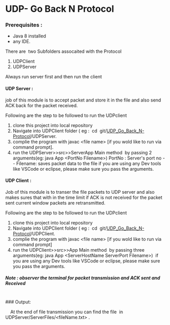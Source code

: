# UDP- Go Back N Protocol

### Prerequisites :

* Java 8 installed
* any IDE.

There are  two Subfolders assocaited with the Protocol

1. UDPClient
2. UDPServer

Always run server first and then run the client

#### UDP Server :

job of this module is to accept packet and store it in the file and also send ACK back for the packet received.

Following are the step to be followed to run the UDPclient

1. clone this project into local repository
2. Navigate into UDPClient folder ( eg :  cd  git/[UDP\_Go\_Back\_N-Protocol](https://github.com/ravirao1208/UDP_Go_Back_N-Protocol)/UDPServer.
3. complie the program with javac \<file name> [if you wold like to run via command prompt].
4. run the UDPServer>>src>>ServerApp Main method  by passing 2 arguments(eg: java App \<PortNo Filename>) PortNo : Server's port no -- Filename: saves packet data to the file
if you are using any Dev tools like VSCode or eclipse, please make sure you pass the arguments.

#### UDP Client :

Job of this module is to transer the file packets to UDP server and also makes sures that with in the time limit if ACK is not received for the packet sent current window packets are retransmitted.

Following are the step to be followed to run the UDPclient

1. clone this project into local repository
2. Navigate into UDPClient folder ( eg :  cd  git/[UDP\_Go\_Back\_N-Protocol](https://github.com/ravirao1208/UDP_Go_Back_N-Protocol)/UDPClient.
3. complie the program with javac \<file name> [if you wold like to run via command prompt]
4. run the UDPClient>>src>>App Main method  by passing three arguments(eg: java App \<ServerHostName ServerPort Filename>)  if you are using any Dev tools like VSCode or eclipse, please make sure you pass the arguments.

##### **Note : observer the terminal for packet transmission and ACK sent and Received**
<br>
### Output:

    At the end of file transmission you can find the file  in UDPServer/ServerFiles/\<fileName.txt> .